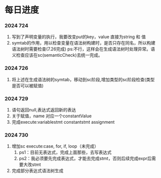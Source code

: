 # 每日进度
### 2024 724
1. 写到了声明变量的执行，我要改变put的key，value 直接为string 和 值
2. symtab的作用，用以检查变量在语法树构建时，是否只存在同名，所以构建语法树时需要检查(7.26完成)
ps:不行，这样会在生成语法树时处理异常。语义检查应该在sc(semanticCheck)去统一完成。

### 2024 726
1. 将上述在生成语法树的symtab，移动到sc阶段,增加类型的sc阶段检查(类型是否可以被赋值)

### 2024 729
1. 语句返回null,表达式返回新的表达
2. 关于赋值，name 对应一个constantValue
3. 完成execute:variablestmt constantstmt assignment 

### 2024 730 
1. 增加sc execute:case, for, if, loop（未完成）
    1. ps1：目前无表达式，完成上面那些，去写表达式
    2. ps2：我必须要先完成表达式，才能去完成stmt，否则后续完成expr后需要大改stmt
2. 完成部分表达式语法树生成 